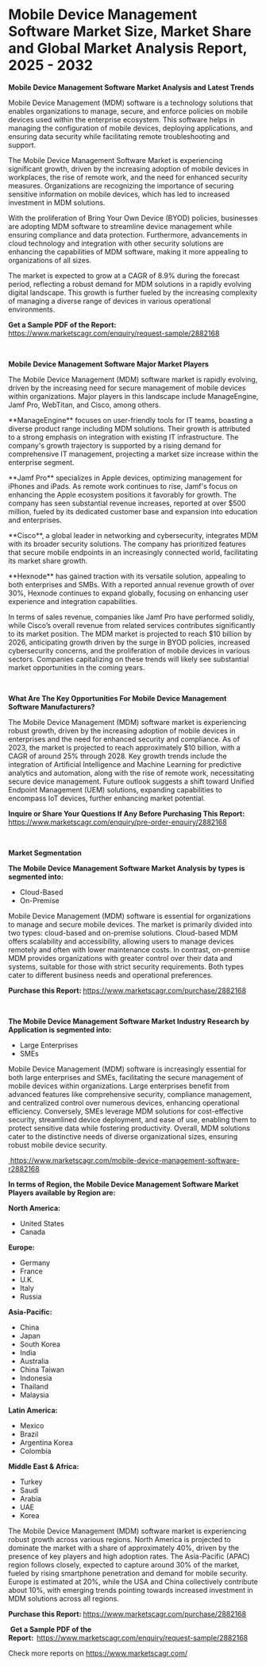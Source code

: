 <p><h1>Mobile Device Management Software Market Size, Market Share and Global Market Analysis Report, 2025 - 2032</h1></p><p><strong>Mobile Device Management Software Market Analysis and Latest Trends</strong></p>
<p><p>Mobile Device Management (MDM) software is a technology solutions that enables organizations to manage, secure, and enforce policies on mobile devices used within the enterprise ecosystem. This software helps in managing the configuration of mobile devices, deploying applications, and ensuring data security while facilitating remote troubleshooting and support.</p><p>The Mobile Device Management Software Market is experiencing significant growth, driven by the increasing adoption of mobile devices in workplaces, the rise of remote work, and the need for enhanced security measures. Organizations are recognizing the importance of securing sensitive information on mobile devices, which has led to increased investment in MDM solutions. </p><p>With the proliferation of Bring Your Own Device (BYOD) policies, businesses are adopting MDM software to streamline device management while ensuring compliance and data protection. Furthermore, advancements in cloud technology and integration with other security solutions are enhancing the capabilities of MDM software, making it more appealing to organizations of all sizes. </p><p>The market is expected to grow at a CAGR of 8.9% during the forecast period, reflecting a robust demand for MDM solutions in a rapidly evolving digital landscape. This growth is further fueled by the increasing complexity of managing a diverse range of devices in various operational environments.</p></p>
<p><strong>Get a Sample PDF of the Report:&nbsp;</strong> <a href="https://www.marketscagr.com/enquiry/request-sample/2882168?utm_campaign=2459&utm_medium=2&utm_source=Github&utm_content=ia&utm_term=13032025&utm_id=mobile-device-management-software">https://www.marketscagr.com/enquiry/request-sample/2882168</a></p>
<p>&nbsp;</p>
<p><strong>Mobile Device Management Software Major Market Players</strong></p>
<p><p>The Mobile Device Management (MDM) software market is rapidly evolving, driven by the increasing need for secure management of mobile devices within organizations. Major players in this landscape include ManageEngine, Jamf Pro, WebTitan, and Cisco, among others.</p><p>**ManageEngine** focuses on user-friendly tools for IT teams, boasting a diverse product range including MDM solutions. Their growth is attributed to a strong emphasis on integration with existing IT infrastructure. The company's growth trajectory is supported by a rising demand for comprehensive IT management, projecting a market size increase within the enterprise segment.</p><p>**Jamf Pro** specializes in Apple devices, optimizing management for iPhones and iPads. As remote work continues to rise, Jamf's focus on enhancing the Apple ecosystem positions it favorably for growth. The company has seen substantial revenue increases, reported at over $500 million, fueled by its dedicated customer base and expansion into education and enterprises.</p><p>**Cisco**, a global leader in networking and cybersecurity, integrates MDM with its broader security solutions. The company has prioritized features that secure mobile endpoints in an increasingly connected world, facilitating its market share growth.</p><p>**Hexnode** has gained traction with its versatile solution, appealing to both enterprises and SMBs. With a reported annual revenue growth of over 30%, Hexnode continues to expand globally, focusing on enhancing user experience and integration capabilities.</p><p>In terms of sales revenue, companies like Jamf Pro have performed solidly, while Cisco’s overall revenue from related services contributes significantly to its market position. The MDM market is projected to reach $10 billion by 2026, anticipating growth driven by the surge in BYOD policies, increased cybersecurity concerns, and the proliferation of mobile devices in various sectors. Companies capitalizing on these trends will likely see substantial market opportunities in the coming years.</p></p>
<p>&nbsp;</p>
<p><strong>What Are The Key Opportunities For Mobile Device Management Software Manufacturers?</strong></p>
<p><p>The Mobile Device Management (MDM) software market is experiencing robust growth, driven by the increasing adoption of mobile devices in enterprises and the need for enhanced security and compliance. As of 2023, the market is projected to reach approximately $10 billion, with a CAGR of around 25% through 2028. Key growth trends include the integration of Artificial Intelligence and Machine Learning for predictive analytics and automation, along with the rise of remote work, necessitating secure device management. Future outlook suggests a shift toward Unified Endpoint Management (UEM) solutions, expanding capabilities to encompass IoT devices, further enhancing market potential.</p></p>
<p><strong>Inquire or Share Your Questions If Any Before Purchasing This Report:</strong> <a href="https://www.marketscagr.com/enquiry/pre-order-enquiry/2882168?utm_campaign=2459&utm_medium=2&utm_source=Github&utm_content=ia&utm_term=13032025&utm_id=mobile-device-management-software">https://www.marketscagr.com/enquiry/pre-order-enquiry/2882168</a></p>
<p>&nbsp;</p>
<p><strong>Market Segmentation</strong></p>
<p><strong>The Mobile Device Management Software Market Analysis by types is segmented into:</strong></p>
<p><ul><li>Cloud-Based</li><li>On-Premise</li></ul></p>
<p><p>Mobile Device Management (MDM) software is essential for organizations to manage and secure mobile devices. The market is primarily divided into two types: cloud-based and on-premise solutions. Cloud-based MDM offers scalability and accessibility, allowing users to manage devices remotely and often with lower maintenance costs. In contrast, on-premise MDM provides organizations with greater control over their data and systems, suitable for those with strict security requirements. Both types cater to different business needs and operational preferences.</p></p>
<p><strong>Purchase this Report:&nbsp;</strong><a href="https://www.marketscagr.com/purchase/2882168?utm_campaign=2459&utm_medium=2&utm_source=Github&utm_content=ia&utm_term=13032025&utm_id=mobile-device-management-software">https://www.marketscagr.com/purchase/2882168</a></p>
<p>&nbsp;</p>
<p><strong>The Mobile Device Management Software Market Industry Research by Application is segmented into:</strong></p>
<p><ul><li>Large Enterprises</li><li>SMEs</li></ul></p>
<p><p>Mobile Device Management (MDM) software is increasingly essential for both large enterprises and SMEs, facilitating the secure management of mobile devices within organizations. Large enterprises benefit from advanced features like comprehensive security, compliance management, and centralized control over numerous devices, enhancing operational efficiency. Conversely, SMEs leverage MDM solutions for cost-effective security, streamlined device deployment, and ease of use, enabling them to protect sensitive data while fostering productivity. Overall, MDM solutions cater to the distinctive needs of diverse organizational sizes, ensuring robust mobile device security.</p></p>
<p><a href="https://www.marketscagr.com/mobile-device-management-software-r2882168?utm_campaign=2459&utm_medium=2&utm_source=Github&utm_content=ia&utm_term=13032025&utm_id=mobile-device-management-software">&nbsp;https://www.marketscagr.com/mobile-device-management-software-r2882168</a></p>
<p><strong>In terms of Region, the Mobile Device Management Software Market Players available by Region are:</strong></p>
<p>
    <p> <strong> North America: </strong>
        <ul>
            <li>United States</li>
            <li>Canada</li>
        </ul>
        </p> 
    <p> <strong> Europe: </strong>
        <ul>
            <li>Germany</li>
            <li>France</li>
            <li>U.K.</li>
            <li>Italy</li>
            <li>Russia</li>
        </ul>
        </p> 
    <p> <strong> Asia-Pacific: </strong>
        <ul>
            <li>China</li>
            <li>Japan</li>
            <li>South Korea</li>
            <li>India</li>
            <li>Australia</li>
            <li>China Taiwan</li>
            <li>Indonesia</li>
            <li>Thailand</li>
            <li>Malaysia</li>
        </ul>
        </p> 
    <p> <strong> Latin America: </strong>
        <ul>
            <li>Mexico</li>
            <li>Brazil</li>
            <li>Argentina Korea</li>
            <li>Colombia</li>
        </ul>
        </p> 
    <p> <strong> Middle East & Africa: </strong>
        <ul>
            <li>Turkey</li>
            <li>Saudi</li>
            <li>Arabia</li>
            <li>UAE</li>
            <li>Korea</li>
        </ul>
    </p>
    </p>
<p><p>The Mobile Device Management (MDM) software market is experiencing robust growth across various regions. North America is projected to dominate the market with a share of approximately 40%, driven by the presence of key players and high adoption rates. The Asia-Pacific (APAC) region follows closely, expected to capture around 30% of the market, fueled by rising smartphone penetration and demand for mobile security. Europe is estimated at 20%, while the USA and China collectively contribute about 10%, with emerging trends pointing towards increased investment in MDM solutions across all regions.</p></p>
<p><strong>Purchase this Report: </strong><a href="https://www.marketscagr.com/purchase/2882168?utm_campaign=2459&utm_medium=2&utm_source=Github&utm_content=ia&utm_term=13032025&utm_id=mobile-device-management-software">https://www.marketscagr.com/purchase/2882168</a></p>
<p>&nbsp;<strong>Get a Sample PDF of the Report:&nbsp;&nbsp;</strong><a href="https://www.marketscagr.com/enquiry/request-sample/2882168?utm_campaign=2459&utm_medium=2&utm_source=Github&utm_content=ia&utm_term=13032025&utm_id=mobile-device-management-software">https://www.marketscagr.com/enquiry/request-sample/2882168</a></p>
<p><strong></strong></p>
<p>Check more reports on <a href="https://www.marketscagr.com/?utm_campaign=2459&utm_medium=2&utm_source=Github&utm_content=ia&utm_term=13032025&utm_id=mobile-device-management-software">https://www.marketscagr.com/</a></p>